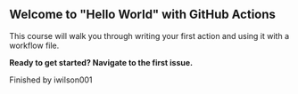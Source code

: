 ## Welcome to "Hello World" with GitHub Actions

This course will walk you through writing your first action and using it with a workflow file. 

**Ready to get started? Navigate to the first issue.**

Finished by iwilson001
